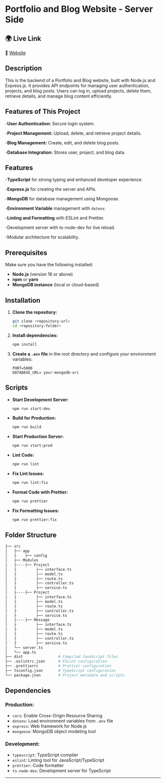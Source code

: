 # Portfolio and Blog Website - Server Side
## 🌍 Live Link  
🔗 [Website](https://portfolio-servers.vercel.app) 

## Description

This is the backend of a Portfolio and Blog website, built with Node.js and Express.js. It provides API endpoints for managing user authentication, projects, and blog posts. Users can log in, upload projects, delete them, retrieve details, and manage blog content efficiently.

## Features of This Project
-**User Authentication:** Secure login system.

-**Project Management:** Upload, delete, and retrieve project details.

-**Blog Management:** Create, edit, and delete blog posts.

-**Database Integration:** Stores user, project, and blog data.

## Features

-**TypeScript** for strong typing and enhanced developer experience.

-**Express.js** for creating the server and APIs.

-**MongoDB** for database management using Mongoose.

-**Environment Variable** management with `dotenv`.

-**Linting and Formatting** with ESLint and Prettier.

-Development server with ts-node-dev for live reload.

-Modular architecture for scalability.

## Prerequisites

Make sure you have the following installed:

- **Node.js** (version 16 or above)
- **npm** or **yarn**
- **MongoDB instance** (local or cloud-based)

## Installation

1. **Clone the repository:**

   ```bash
   git clone <repository-url>
   cd <repository-folder>
   ```

2. **Install dependencies:**

   ```bash
   npm install
   ```

3. **Create a `.env` file** in the root directory and configure your environment variables:
   ```env
   PORT=5000
   DATABASE_URL= your-mongodb-uri
   ```

## Scripts

- **Start Development Server:**

  ```bash
  npm run start:dev
  ```

- **Build for Production:**

  ```bash
  npm run build
  ```

- **Start Production Server:**

  ```bash
  npm run start:prod
  ```

- **Lint Code:**

  ```bash
  npm run lint
  ```

- **Fix Lint Issues:**

  ```bash
  npm run lint:fix
  ```

- **Format Code with Prettier:**

  ```bash
  npm run prettier
  ```

- **Fix Formatting Issues:**
  ```bash
  npm run prettier:fix
  ```

## Folder Structure

```bash
├── src
│   ├── app
│   ├    ├── config
│   ├── Modules
│   ├----├── Project
│   ├         ├── interface.ts
│   ├         ├── model.ts
│   ├         ├── route.ts
│   ├         ├── controller.ts
│   ├         ├── service.ts
│   ├----├── Project
│   ├         ├── interface.ts
│   ├         ├── model.ts
│   ├         ├── route.ts
│   ├         ├── controller.ts
│   ├         ├── service.ts
│   ├----├── Message
│   ├         ├── interface.ts
│   ├         ├── model.ts
│   ├         ├── route.ts
│   ├         ├── controller.ts
│   ├         ├── service.ts
│   └── server.ts
│   └── app.ts
├── dist                # Compiled JavaScript files
├── .eslintrc.json      # ESLint configuration
├── .prettierrc         # Prettier configuration
├── tsconfig.json       # TypeScript configuration
└── package.json        # Project metadata and scripts
```

## Dependencies

### Production:
- `cors`: Enable Cross-Origin Resource Sharing
- `dotenv`: Load environment variables from `.env` file
- `express`: Web framework for Node.js
- `mongoose`: MongoDB object modeling tool

### Development:
- `typescript`: TypeScript compiler
- `eslint`: Linting tool for JavaScript/TypeScript
- `prettier`: Code formatter
- `ts-node-dev`: Development server for TypeScript

---
```
